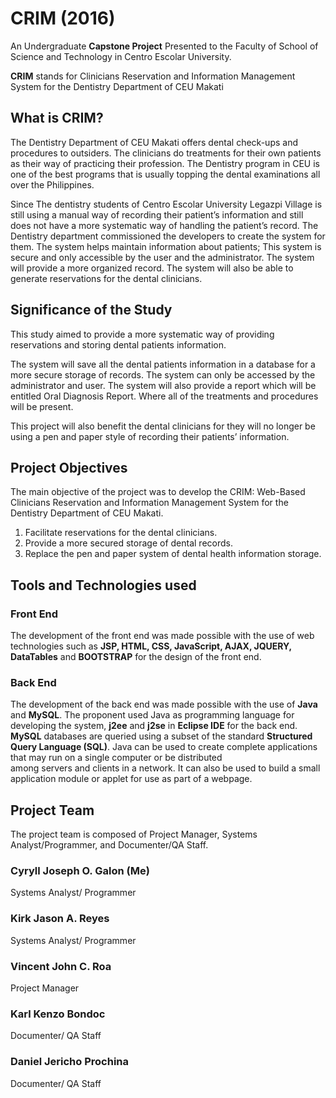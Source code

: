 # CRIM (2016)
An Undergraduate **Capstone Project** Presented to the Faculty of School of Science and Technology in Centro Escolar University.

**CRIM** stands for Clinicians Reservation and Information Management System for the Dentistry Department of CEU Makati


## What is CRIM?
The Dentistry Department of CEU Makati offers dental check-ups and procedures to outsiders. The clinicians do treatments for their own patients as their way of practicing their profession. The Dentistry program in CEU is one of the best programs that is usually topping the dental examinations all over the Philippines.

Since The dentistry students of Centro Escolar University Legazpi Village is still using a manual way of recording their patient’s information and still does not have a more systematic way of handling the patient’s record. The Dentistry department commissioned the developers to create the system for them. The system helps maintain information about patients; This system is secure and only accessible by the user and the administrator. The system will provide a more organized record. The system will also be able to generate reservations for the dental clinicians.

## Significance of the Study
This study aimed to provide a more systematic way of providing reservations and storing dental patients information. 

The system will save all the dental patients information in a database for a more secure storage of records. The system can only be accessed by the administrator and user. The system will also provide a report which will be entitled Oral Diagnosis Report. Where all of the treatments and procedures will be present.

This project will also benefit the dental clinicians for they will no longer be using a pen and paper style of recording their patients’ information.

## Project Objectives
The main objective of the project was to develop the CRIM: Web-Based Clinicians Reservation and Information Management System for the Dentistry Department of CEU Makati.
1. Facilitate reservations for the dental clinicians.
2. Provide a more secured storage of dental records.
3. Replace the pen and paper system of dental health information storage.

## Tools and Technologies used

### Front End
The development of the front end was made possible with the use of web technologies such as **JSP, HTML, CSS, JavaScript, AJAX, JQUERY, DataTables** and **BOOTSTRAP** for the design of the front end.

### Back End
The development of the back end was made possible with the use of **Java** and **MySQL**. The proponent used Java as programming language for developing the system, **j2ee** and **j2se** in **Eclipse IDE** for the back end. **MySQL** databases are queried using a subset of the standard **Structured Query Language (SQL)**. Java can be used to create complete applications that may run on a single computer or be distributed among servers and clients in a network. It can also be used to build a small application module or applet for use as part of a webpage. 

## Project Team
The project team is composed of Project Manager, Systems Analyst/Programmer, and Documenter/QA Staff.
### Cyryll Joseph O. Galon (Me)
Systems Analyst/ Programmer
### Kirk Jason A. Reyes
Systems Analyst/ Programmer
### Vincent John C. Roa
Project Manager
### Karl Kenzo Bondoc
Documenter/ QA Staff
### Daniel Jericho Prochina
Documenter/ QA Staff

